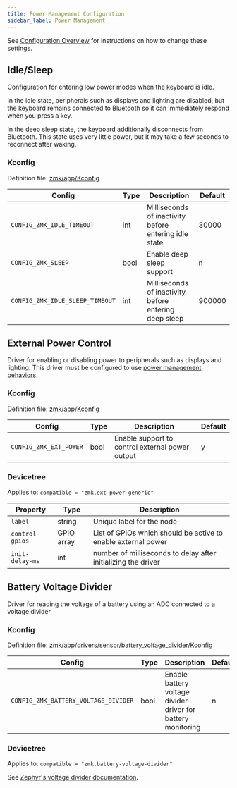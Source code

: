 ```yaml
---
title: Power Management Configuration
sidebar_label: Power Management
---
```


See [Configuration Overview](/docs/config/index) for instructions on how to
change these settings.

## Idle/Sleep

Configuration for entering low power modes when the keyboard is idle.

In the idle state, peripherals such as displays and lighting are disabled, but the keyboard remains connected to Bluetooth so it can immediately respond when you press a key.

In the deep sleep state, the keyboard additionally disconnects from Bluetooth. This state uses very little power, but it may take a few seconds to reconnect after waking.

### Kconfig

Definition file: [zmk/app/Kconfig](https://github.com/zmkfirmware/zmk/blob/main/app/Kconfig)

| Config                          | Type | Description                                           | Default |
| ------------------------------- | ---- | ----------------------------------------------------- | ------- |
| `CONFIG_ZMK_IDLE_TIMEOUT`       | int  | Milliseconds of inactivity before entering idle state | 30000   |
| `CONFIG_ZMK_SLEEP`              | bool | Enable deep sleep support                             | n       |
| `CONFIG_ZMK_IDLE_SLEEP_TIMEOUT` | int  | Milliseconds of inactivity before entering deep sleep | 900000  |

## External Power Control

Driver for enabling or disabling power to peripherals such as displays and lighting. This driver must be configured to use [power management behaviors](/docs/behaviors/power).

### Kconfig

Definition file: [zmk/app/Kconfig](https://github.com/zmkfirmware/zmk/blob/main/app/Kconfig)

| Config                 | Type | Description                                     | Default |
| ---------------------- | ---- | ----------------------------------------------- | ------- |
| `CONFIG_ZMK_EXT_POWER` | bool | Enable support to control external power output | y       |

### Devicetree

Applies to: `compatible = "zmk,ext-power-generic"`

| Property        | Type       | Description                                                   |
| --------------- | ---------- | ------------------------------------------------------------- |
| `label`         | string     | Unique label for the node                                     |
| `control-gpios` | GPIO array | List of GPIOs which should be active to enable external power |
| `init-delay-ms` | int        | number of milliseconds to delay after initializing the driver |

## Battery Voltage Divider

Driver for reading the voltage of a battery using an ADC connected to a voltage divider.

### Kconfig

Definition file: [zmk/app/drivers/sensor/battery_voltage_divider/Kconfig](https://github.com/zmkfirmware/zmk/blob/main/app/drivers/sensor/battery_voltage_divider/Kconfig)

| Config                               | Type | Description                                                  | Default |
| ------------------------------------ | ---- | ------------------------------------------------------------ | ------- |
| `CONFIG_ZMK_BATTERY_VOLTAGE_DIVIDER` | bool | Enable battery voltage divider driver for battery monitoring | n       |

### Devicetree

Applies to: `compatible = "zmk,battery-voltage-divider"`

See [Zephyr's voltage divider documentation](https://docs.zephyrproject.org/latest/reference/devicetree/bindings/voltage-divider.html).
